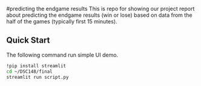 #predicting the endgame results
This is repo for showing our project report about predicting the endgame results (win or lose) based on data from the half of the games (typically first 15 minutes).

## Quick Start

The following command run simple UI demo.
```bash
!pip install streamlit
cd ~/DSC148/final
streamlit run script.py
```
